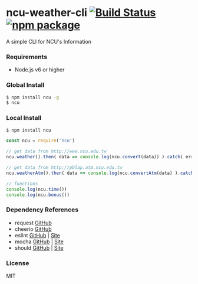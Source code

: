 # ncu-weather-cli [![Build Status](https://travis-ci.org/ncu-weather/ncu-weather-cli.svg?branch=master)](https://travis-ci.org/ncu-weather/ncu-weather-cli) [![npm package](https://img.shields.io/npm/v/ncu.svg)](https://www.npmjs.com/package/ncu)
A simple CLI for NCU's Information

### Requirements
- Node.js v6 or higher

### Global Install
```bash
$ npm install ncu -g
$ ncu
```

### Local Install
```bash 
$ npm install ncu
```

```javascript
const ncu = require('ncu')

// get data from http://www.ncu.edu.tw
ncu.weather().then( data => console.log(ncu.convert(data)) ).catch( err => console.log(err) )

// get data from http://pblap.atm.ncu.edu.tw
ncu.weatherAtm().then( data => console.log(ncu.convertAtm(data) ).catch( err => console.log(err) )

// functions
console.log(ncu.time())
console.log(ncu.bonus())
```

### Dependency References
- request [GitHub](https://github.com/request/request)
- cheerio [GitHub](https://github.com/cheeriojs/cheerio)
- eslint [GitHub](https://github.com/eslint/eslint) | [Site](http://eslint.org)
- mocha [GitHub](https://github.com/mochajs/mocha) | [Site](https://mochajs.org)
- should [GitHub](https://github.com/shouldjs/should.js) | [Site](http://shouldjs.github.io)

### License
MIT